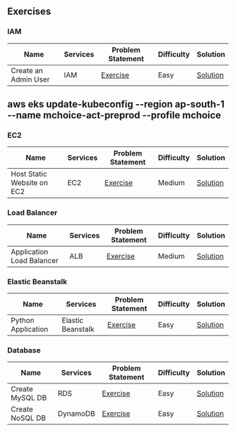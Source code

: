 ## Exercises



### IAM

|Name|Services|Problem Statement|Difficulty|Solution|
|--------|--------|------|----|----|
| Create an Admin User | IAM | [Exercise](Exercises/IAM_User/exercise.md) | Easy | [Solution](Exercises/IAM_User/solution.md) |




## aws eks update-kubeconfig --region ap-south-1 --name mchoice-act-preprod --profile mchoice



### EC2

|Name|Services|Problem Statement|Difficulty|Solution|
|--------|--------|------|----|----|
| Host Static Website on EC2 | EC2 | [Exercise](Exercises/Static_Website_EC2/exercise.md) | Medium | [Solution](Exercises/Static_Website_EC2/solution_static_website_EC2.md) |


### Load Balancer

|Name|Services|Problem Statement|Difficulty|Solution|
|--------|--------|------|----|----|
| Application Load Balancer | ALB | [Exercise](Exercises/Load_Balancer/exercise.md) | Medium | [Solution](Exercises/Load_Balancer/solution_lb.md) |

### Elastic Beanstalk

|Name|Services|Problem Statement|Difficulty|Solution|
|--------|--------|------|----|----|
| Python Application | Elastic Beanstalk | [Exercise](Exercises/Elastic_Beanstalk_Python_App/exercise.md) | Easy | [Solution](Exercises/Elastic_Beanstalk_Python_App/Solution_Elastic_Beanstalk_Python.md) |


### Database

|Name|Services|Problem Statement|Difficulty|Solution|
|--------|--------|------|----|----|
| Create MySQL DB | RDS | [Exercise](Exercises/Create_DB_RDS/exercise.md) | Easy | [Solution](Exercises/Create_DB_RDS/solution.md) |
| Create NoSQL DB | DynamoDB | [Exercise](Exercises/NoSQL_DynamoDB/exercise.md) | Easy | [Solution](Exercises/NoSQL_DynamoDB/solution.md) |

